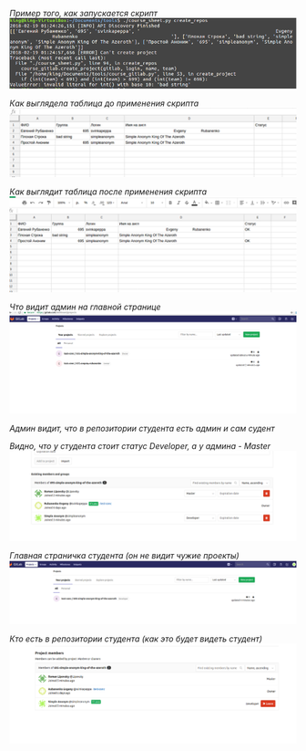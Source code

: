 _Пример того, как запускается скрипт_
![](/images/usage.png)

_Как выглядела таблица до применения скрипта_
![](/images/table_before.png)

_Как выглядит таблица после применения скрипта_
![](/images/table_after.png)

_Что видит админ на главной странице_
![](/images/admin_front_page.png)

_Админ видит, что в репозитории студента есть админ и сам судент_

_Видно, что у студента стоит статус Developer, а у админа - Master_
![](/images/students_repo_members_view_from_admin.png)

_Главная страничка студента (он не видит чужие проекты)_
![](/images/student_front_page_view.png)

_Кто есть в репозитории студента (как это будет видеть студент)_
![](/images/student_repo_members_view_from_student.png)